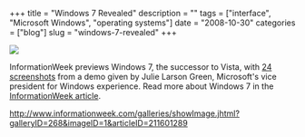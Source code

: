 +++
title = "Windows 7 Revealed"
description = ""
tags = ["interface", "Microsoft Windows", "operating systems"]
date = "2008-10-30"
categories = ["blog"]
slug = "windows-7-revealed"
+++



  <div class="notebook-screenshot"><a href="http://www.informationweek.com/galleries/showImage.jhtml?galleryID=268&amp;imageID=1&amp;articleID=211601289"><img src="/media/notebook/infoweek-windows-7.jpg" class="notebook-image" /></a></div><p>InformationWeek previews Windows 7, the successor to Vista, with <a href="http://www.informationweek.com/galleries/showImage.jhtml?galleryID=268&amp;imageID=1&amp;articleID=211601289">24 screenshots</a> from a demo given by Julie Larson Green, Microsoft's vice president for Windows experience. Read more about Windows 7 in the <a href="http://www.informationweek.com/news/windows/operatingsystems/showArticle.jhtml?articleID=211601289">InformationWeek article</a>.</p>
    
  <a href="http://www.informationweek.com/galleries/showImage.jhtml?galleryID=268&amp;imageID=1&amp;articleID=211601289">http://www.informationweek.com/galleries/showImage.jhtml?galleryID=268&imageID=1&articleID=211601289</a>
